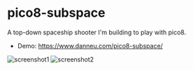 # pico8-subspace

A top-down spaceship shooter I'm building to play with pico8.

-   Demo: https://www.danneu.com/pico8-subspace/

![screenshot1](https://i.imgur.com/c67mT9Z.gif)
![screenshot2](https://i.imgur.com/mcyVQqm.gif)
